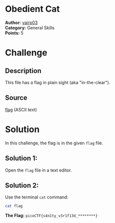# Obedient Cat
**Author:** [yairp03](https://github.com/yairp03)  
**Category:** General Skills  
**Points:** 5
# Challenge
## Description
This file has a flag in plain sight (aka "in-the-clear").
## Source
[flag](./flag) (ASCII text)

# Solution
In this challenge, the flag is in the given `flag` file.  
## Solution 1:
Open the `flag` file in a text editor.
## Solution 2:
Use the terminal `cat` command:
```sh
cat flag
```

**The Flag:** `picoCTF{s4n1ty_v3r1f13d_********}`
